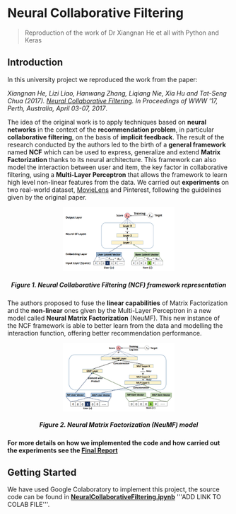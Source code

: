 # Neural Collaborative Filtering
> Reproduction of the work of Dr Xiangnan He et all with Python and Keras

## Introduction
In this university project we reproduced the work from the paper:

*Xiangnan He, Lizi Liao, Hanwang Zhang, Liqiang Nie, Xia Hu and Tat-Seng Chua (2017). [Neural Collaborative Filtering](https://dl.acm.org/doi/10.1145/3038912.3052569). In Proceedings of WWW '17, Perth, Australia, April 03-07, 2017*.

The idea of the original work is to apply techniques based on **neural networks** in the context of the **recommendation problem**, in particular **collaborative filtering**, on the basis of **implicit feedback**. The result of the research conducted by the authors led to the birth of a **general framework** named **NCF** which can be used to express, generalize and extend **Matrix Factorization** thanks to its neural architecture. This framework can also model the interaction between user and item, the key factor in collaborative filtering, using a **Multi-Layer Perceptron** that allows the framework to learn high level non-linear features from the data. We carried out **experiments** on two real-world dataset, [MovieLens](https://grouplens.org/datasets/movielens/) and Pinterest, following the guidelines given by the original paper.

<div align="center">
<div>
<img src="Images/ncf.png" width="50%"/>
</div>
<div><h5>Figure 1. Neural Collaborative Filtering (NCF) framework representation </h5></div>
</div>

The authors proposed to fuse the **linear capabilities** of Matrix Factorization and the **non-linear** ones given by the Multi-Layer Perceptron in a new model called **Neural Matrix Factorization** (NeuMF). This new instance of the NCF framework is able to better learn from the data and modelling the interaction function, offering better recommendation performance.

<div align="center">
<div>
<img src="Images/NeuMF.png" width="50%"/>
</div>
<div><h5>Figure 2. Neural Matrix Factorization (NeuMF) model </h5></div>
</div>

<h4>

For more details on how we implemented the code and how carried out the experiments see the [Final Report](https://github.com/GiovanniBurbi/Neural-Collaborative-Filtering/blob/main/FinalReport.pdf)

</h4>

## Getting Started
We have used Google Colaboratory to implement this project, the source code can be found in [**NeuralCollaborativeFiltering.ipynb**]() '''ADD LINK TO COLAB FILE'''. 
